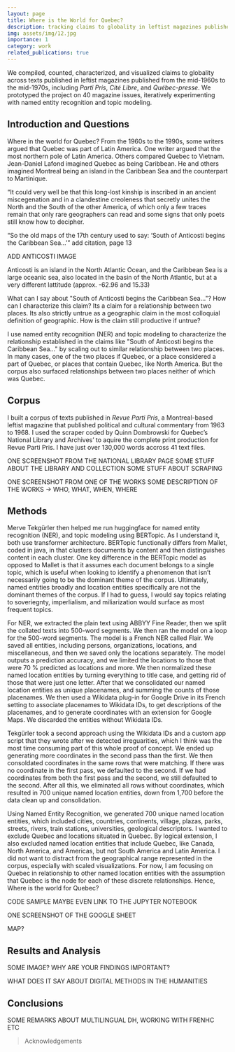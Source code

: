 ```yaml
---
layout: page
title: Where is the World for Quebec?
description: tracking claims to globality in leftist magazines published in 1960s and 70s-Montreal
img: assets/img/12.jpg
importance: 1
category: work
related_publications: true
---
```


We compiled, counted, characterized, and visualized claims to globality across texts published in leftist magazines published from the mid-1960s to the mid-1970s, including _Parti Pris_, _Cité Libre_, and _Québec-presse_. We prototyped the project on 40 magazine issues, iteratively experimenting with named entity recognition and topic modeling.

## Introduction and Questions

Where in the world for Quebec? From the 1960s to the 1990s, some writers argued that Quebec
was part of Latin America. One writer argued that the most northern pole of Latin America.
Others compared Quebec to Vietnam. Jean-Daniel Lafond imagined Quebec as being Caribbean.
He and others imagined Montreal being an island in the Caribbean Sea and the counterpart to
Martinique.

“It could very well be that this long-lost kinship is inscribed in an ancient miscegenation and in a
clandestine creoleness that secretly unites the North and the South of the other America, of which
only a few traces remain that only rare geographers can read and some signs that only poets still
know how to decipher.

“So the old maps of the 17th century used to say: ‘South of Anticosti begins the Caribbean
Sea…’” add citation, page 13

ADD ANTICOSTI IMAGE

Anticosti is an island in the North Atlantic Ocean, and the Caribbean Sea is a
large oceanic sea, also located in the basin of the North Atlantic, but at a very different lattitude
(approx. -62.96 and 15.33)

What can I say about "South of Anticosti begins the Caribbean Sea…"? How can I characterize
this claim? Its a claim for a relationship between two places. Its also strictly untrue as a
geographic claim in the most colloquial definition of geographic. How is the claim still
productive if untrue?

I use named entity recognition (NER) and topic modeling to characterize the relationship established in the claims like "South of Anticosti begins the Caribbean Sea…" by scaling out to similar relationship between two places. In many cases, one of the two places if Quebec, or a place considered a part of Quebec, or places
that contain Quebec, like North America. But the corpus also surfaced relationships between two
places neither of which was Quebec.

## Corpus

I built a corpus of texts published in _Revue Parti Pris_, a Montreal-based leftist magazine that
published political and cultural commentary from 1963 to 1968. I used the scraper coded by
Quinn Dombrowski for Quebec’s National Library and Archives’ to aquire the complete print
production for Revue Parti Pris. I have just over 130,000 words accross 41 text files.

ONE SCREENSHOT FROM THE NATIONAL LIBRARY PAGE
    SOME STUFF ABOUT THE LIBRARY AND COLLECTION
    SOME STUFF ABOUT SCRAPING

ONE SCREENSHOT FROM ONE OF THE WORKS
    SOME DESCRIPTION OF THE WORKS -> WHO, WHAT, WHEN, WHERE

## Methods

Merve Tekgürler then helped me run huggingface for named entity recognition (NER), and topic modeling using BERTopic. As I understand it, both use transformer architecture. BERTopic functionally differs from Mallet, coded in java, in that clusters documents by content and then distinguishes content in each cluster. One key difference in the BERTopic model as opposed to Mallet is that it assumes each document belongs to a single topic, which is useful when looking to identify a phenomenon that isn’t necessarily going to be the dominant theme of the corpus. Ultimately, named entities broadly and location entities specifically are not the dominant themes of the corpus. If I had to guess, I would say topics relating to soveriegnty, imperlialism, and miliarization would surface as most frequent topics.

For NER, we extracted the plain text using ABBYY Fine Reader, then we split the collated texts into 500-word segments. We then ran the model on a loop for the 500-word segments. The model is a French NER called Flair. We saved all entities, including persons, organizations, locations, and miscellaneous, and then we saved only the locations separately. The model outputs a prediction accuracy, and we limited the locations to those that were 70 % predicted as locations and more. We then normalized these named location entities by turning everything to title case, and getting rid of those that were just one letter. After that we consolidated our named location entities as unique placenames, and summing the counts of those placenames. We then used a Wikidata plug-in for Google Drive in its French setting to associate placenames to Wikidata IDs, to get descriptions of the placenames, and to generate coordinates with an extension for Google Maps. We discarded the entities without Wikidata IDs.

Tekgürler took a second approach using the Wikidata IDs and a custom app script that they wrote after we detected irreguarities, which I think was the most time consuming part of this whole proof of concept. We ended up generating more coordinates in the second pass than the first. We then consoldated coordinates in the same rows that were matching. If there was no coordinate in the first pass, we defaulted to the second. If we had coordinates from both the first pass and the second, we still defaulted to the second. After all this, we eliminated all rows without coordinates, which resulted in 700 unique named location entities, down from 1,700 before the data clean up and consolidation.

Using Named Entity Recognition, we generated 700 unique named location entities, which included cities, countries, continents, village, plazas, parks, streets, rivers, train stations, universities, geological descriptors. I wanted to exclude Quebec and locations situated in Quebec. By logical extension, I also excluded named location entities that include Quebec, like Canada, North America, and Americas, but not South America and Latin America. I did not want to distract from the geographical range represented in the corpus, especially with scaled visualizations. For now, I am focusing on Quebec in relationship to other named location entities with the assumption that Quebec is the node for each of these discrete relationships. Hence, Where is the world for Quebec?


CODE SAMPLE MAYBE EVEN LINK TO THE JUPYTER NOTEBOOK

ONE SCREENSHOT OF THE GOOGLE SHEET

MAP?

## Results and Analysis

SOME IMAGE?
WHY ARE YOUR FINDINGS IMPORTANT?

WHAT DOES IT SAY ABOUT DIGITAL METHODS IN THE HUMANITIES

## Conclusions

SOME REMARKS ABOUT MULTILINGUAL DH, WORKING WITH FRENHC ETC

> Acknowledgements
